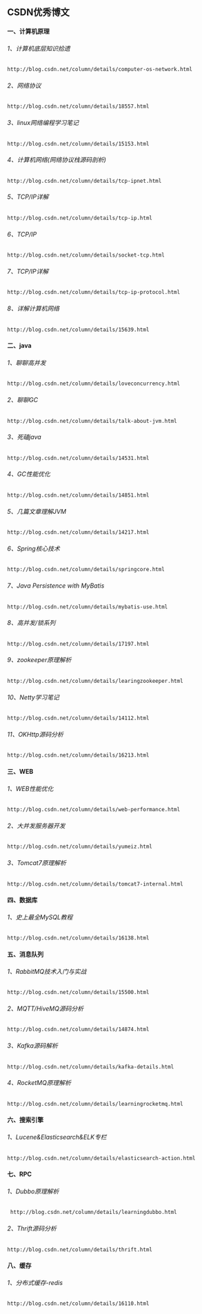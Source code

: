 ## CSDN优秀博文

#### 一、计算机原理

###### 1、计算机底层知识拾遗

```http
http://blog.csdn.net/column/details/computer-os-network.html
```

###### 2、网络协议

```http
http://blog.csdn.net/column/details/18557.html
```

###### 3、linux网络编程学习笔记

```http
http://blog.csdn.net/column/details/15153.html
```

###### 4、计算机网络(网络协议栈源码剖析)

```http
http://blog.csdn.net/column/details/tcp-ipnet.html
```

###### 5、TCP/IP详解

```http
http://blog.csdn.net/column/details/tcp-ip.html
```

###### 6、TCP/IP

```http
http://blog.csdn.net/column/details/socket-tcp.html
```

###### 7、TCP/IP详解

```http
http://blog.csdn.net/column/details/tcp-ip-protocol.html
```

###### 8、详解计算机网络

```http
http://blog.csdn.net/column/details/15639.html
```

#### 二、java

###### 1、聊聊高并发

```http
http://blog.csdn.net/column/details/loveconcurrency.html
```

###### 2、聊聊GC

```HTTP
http://blog.csdn.net/column/details/talk-about-jvm.html
```

###### 3、死磕java

```http
http://blog.csdn.net/column/details/14531.html
```

###### 4、GC性能优化

```http
http://blog.csdn.net/column/details/14851.html
```

###### 5、几篇文章理解JVM

```http
http://blog.csdn.net/column/details/14217.html
```

###### 6、Spring核心技术

```http
http://blog.csdn.net/column/details/springcore.html
```

###### 7、Java Persistence with MyBatis

```http
http://blog.csdn.net/column/details/mybatis-use.html
```

###### 8、高并发/锁系列

```http
http://blog.csdn.net/column/details/17197.html
```

###### 9、zookeeper原理解析

```http
http://blog.csdn.net/column/details/learingzookeeper.html
```

###### 10、Netty学习笔记

```http
http://blog.csdn.net/column/details/14112.html
```

###### 11、OKHttp源码分析

```http
http://blog.csdn.net/column/details/16213.html
```

#### 三、WEB

###### 1、WEB性能优化

```http
http://blog.csdn.net/column/details/web-performance.html
```

###### 2、大并发服务器开发

```http
http://blog.csdn.net/column/details/yumeiz.html
```

###### 3、Tomcat7原理解析

```http
http://blog.csdn.net/column/details/tomcat7-internal.html
```

#### 四、数据库

###### 1、史上最全MySQL教程

```http
http://blog.csdn.net/column/details/16138.html
```

#### 五、消息队列

###### 1、RabbitMQ技术入门与实战

```http
http://blog.csdn.net/column/details/15500.html
```

###### 2、MQTT/HiveMQ源码分析

```http
http://blog.csdn.net/column/details/14874.html
```

###### 3、Kafka源码解析

```HTTP
http://blog.csdn.net/column/details/kafka-details.html
```

###### 4、RocketMQ原理解析

```http
http://blog.csdn.net/column/details/learningrocketmq.html
```

#### 六、搜索引擎

###### 1、Lucene&Elasticsearch&ELK专栏

```http
http://blog.csdn.net/column/details/elasticsearch-action.html
```

#### 七、RPC

###### 1、Dubbo原理解析

```http
 http://blog.csdn.net/column/details/learningdubbo.html
```

###### 2、Thrift源码分析

```http
http://blog.csdn.net/column/details/thrift.html
```

#### 八、缓存

###### 1、分布式缓存-redis

```http
http://blog.csdn.net/column/details/16110.html
```

